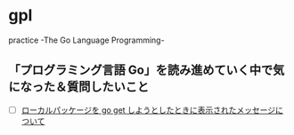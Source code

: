 # gpl

practice -The Go Language Programming-

## 「プログラミング言語 Go」を読み進めていく中で気になった＆質問したいこと

- [ ] [ローカルパッケージを go get しようとしたときに表示されたメッセージについて](https://github.com/uh-zz/gpl/issues/1#issue-957236982)
